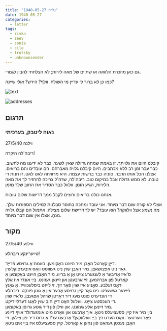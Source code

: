 ```yaml
---
title: "גלויה 1940-05-27"
date: 1940-05-27
categories:
  - letter
tags:
  - rivka
  - zeev
  - sonia
  - cile
  - trotsky
  - unknownsender
---
```


גם כאן מוזכרת הלוואה או שתיים של מאה לירות; לא הצלחתי להבין לגמרי.

כמו כן לא ברור לי עדיין מי השולח. וולף? הירש? אולי שיינה?

![text](/pupko-papers/assets/images/1940-05-29-content.jpg)

![addresses](/pupko-papers/assets/images/1940-05-29-addresses.jpg)

## תרגום
### נאוה ליטבק, בערכיתי

וילנה  27/5/40

ריבה'לה היקרה!

קיבלנו היום את גלויתך. זו באמת שמחה גדולה שאין לשער. כבר לא ידענו מה לחשוב.
כבר עבר זמן רב ללא מכתבים. היום קיבלנו גלויה מאברהם. הם עובדים והם בריאים.
אצלנו הכל אותו הדבר. סוניה כבר ברשות עצמה. היא מרוויחה לאט לאט. זו חנות די טובה.
לא ממש גדולה אבל במיקום טוב. ריבה'לה, שרה'ל צריכה להחזיר לך את מאה הלירות, הגיע
הזמן. וולוול כבר הסדיר את החוב שלך מזמן.

אנחנו כולנו בריאים ורוצים לקבל ממך דרישות שלום טובות.

אצלי לא קורה שום דבר מיוחד. אני עובד ומחכה בחוסר סבלנות למילים הספורות שלך.
מה נשמע אצל וולווקה? הוא עובד? יש לך דרישת שלום מצילה. אתמול הם קבלו גלויה מנחַ.
אצלו אין שום דבר מיוחד.

## מקור

ווילנע  27/5/40

טײַערינקע ריבהלע!

דייַן קאַרטל האׇבן מיר הײַנט באַקומען. באמת אַ גרויסע פֿרייַד.  
גאׇר ניט אׇפּצושאַצן. מיר האׇבן שוין ניט געוווּסט וואׇס איבערצוקלערן.  
ס'איז אַריבער אַ לענגערע צײַט אׇן אַ בריוו. מיר האׇבן הײַנט באַקומען אַ  
קאַרטל פֿון אברהמען. זיי אַרבעטן און זײַנען געזונט. בײַ אונדז איז אַלץ  
דאׇס זעלבע. סאׇניע איז שוין פֿאַר זיך. זי לייזט ביסלעכווייז. אַ גאַנץ  
פֿײַנער געשעפֿט. ניט גאׇר קיין גרויסע אׇבער אין אַ גוטן פּונקט. ריבהלע  
די הונדערט פֿונט מעג דיר דאׇרטן שׂרהל אׇפּגעבן. ס'איז שוין  
די העכסטע צייַט. וועלוול האׇט דייַן חוב שוין לאַנג דערליידיקט.  
מיר זײַנען אַלע געזונט. און ווילן פֿון דיר גוטע גרוסן באַקומען.  
בײַ מיר איז קיין ספּעציעלס ניטאׇ. איך אַרבעט און וואַרט מיט אומגעדולד אויף דײַנע  
פּאׇר ווערטער. וואׇס הערט זיך בײַ וועלווקען?  אַרבעט ער? אַ גרוס דיר פֿון צילען. זיי  
האׇבן נעכטן געהאַט פֿון נחַען אַ קאַרטל. קיין ספּעציעלס איז בײַ אים ניטאׇ  

